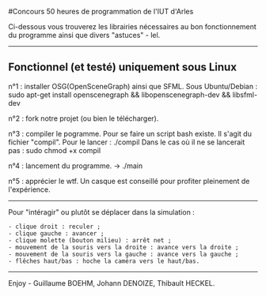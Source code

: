 #Concours 50 heures de programmation de l'IUT d'Arles

Ci-dessous vous trouverez les librairies nécessaires au bon fonctionnement du programme ainsi que divers "astuces" - lel.

----------
Fonctionnel (et testé) uniquement sous Linux
----------

n°1 : installer OSG(OpenSceneGraph) ainsi que SFML.
Sous Ubuntu/Debian : sudo apt-get install openscenegraph && libopenscenegraph-dev && libsfml-dev

n°2 : fork notre projet (ou bien le télécharger).

n°3 : compiler le pogramme.
Pour se faire un script bash existe. Il s'agit du fichier "compil". Pour le lancer : ./compil
Dans le cas où il ne se lancerait pas : sudo chmod +x compil

n°4 : lancement du programme.
-> ./main

n°5 : apprécier le wtf.
Un casque est conseillé pour profiter pleinement de l'expérience.

----------

Pour "intéragir" ou plutôt se déplacer dans la simulation : 

	- clique droit : reculer ;
	- clique gauche : avancer ;
	- clique molette (bouton milieu) : arrêt net ;
	- mouvement de la souris vers la droite : avance vers la droite ;
	- mouvement de la souris vers la gauche : avance vers la gauche ;
	- flêches haut/bas : hoche la caméra vers le haut/bas.

----------

Enjoy - Guillaume BOEHM, Johann DENOIZE, Thibault HECKEL.

